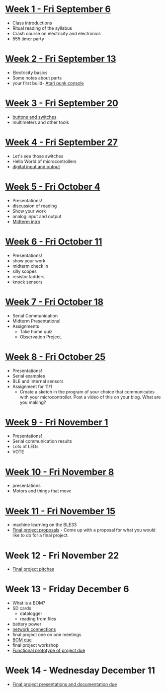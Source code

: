 # [Week 1 - Fri September 6](week1.md)
* Class introductions
* Ritual reading of the syllabus
* Crash course on electricity and electronics
* 555 timer party

# [Week 2 - Fri September 13](week2/main.md)
* Electricity basics
* Some notes about parts
* your first build- [Atari punk console](/week2/apc.md)

# [Week 3 - Fri September 20](week3/main.md)
* [buttons and switches](switches.md)
* multimeters and other tools

# [Week 4 - Fri September 27](week4/main.md)
* Let's see those switches
* Hello World of microcontrollers
* [digital input and output](week4/week4.md)

# [Week 5 - Fri October 4](week5/main.md)
* Presentations!
* discussion of reading
* Show your work
* analog input and output
* [Midterm intro](midterm.md)

# [Week 6 - Fri October 11](week6/main.md)
* Presentations!
* show your work
* midterm check in
* silly scopes
* resistor ladders
* knock sensors

# [Week 7 - Fri October 18](week7/main.md)
* Serial Communication
* Midterm Presentations!
* Assignments
  * Take home quiz
  * Observation Project.
 
# [Week 8 - Fri October 25](week8/main.md)
* Presentations!
* Serial examples
* BLE and internal sensors
* Assignment for 11/1
  * Create a sketch in the program of your choice that communicates with your microcontroller. Post a video of this on your blog. What are you making?

# [Week 9 - Fri November 1](week9/main.md)
* Presentations!
* Serial communication results
* Lots of LEDs
* VOTE
 
# [Week 10 - Fri November 8](week10/main.md)
* presentations
* Motors and things that move

# [Week 11 - Fri November 15](week11/main.md)
* machine learning on the BLE33
* [Final project proposals](https://idmnyu.github.io/BlinkingBeeping/assignments.html) - Come up with a proposal for what you would like to do for a final project. 

# Week 12 - Fri November 22 
* [Final project pitches](https://idmnyu.github.io/BlinkingBeeping/assignments.html)

# Week 13 - Friday December 6
* What is a BOM?
* SD cards
  * datalogger
  * reading from files
* battery power
* [network connections](https://store-usa.arduino.cc/products/uno-r4-wifi?selectedStore=us)
* final project one on one meetings
* [BOM due](https://idmnyu.github.io/BlinkingBeeping/assignments.html)
* final project workshop
* [Functional prototype of project due](https://idmnyu.github.io/BlinkingBeeping/assignments.html)

# Week 14 - Wednesday December 11
* [Final project presentations and documentation due](https://idmnyu.github.io/BlinkingBeeping/assignments.html)